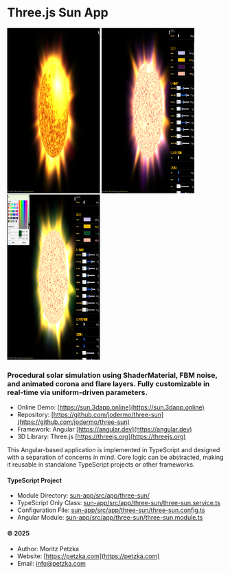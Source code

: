 # Three.js Sun App

<img src="https://github.com/jodermo/three-sun/blob/main/sun-app/public/screenshots/01.png" height="384" width="216" />
<img src="https://github.com/jodermo/three-sun/blob/main/sun-app/public/screenshots/02.png" height="384" width="216" />
<img src="https://github.com/jodermo/three-sun/blob/main/sun-app/public/screenshots/03.png"  height="384" width="216" />

### Procedural solar simulation using ShaderMaterial, FBM noise, and animated corona and flare layers. Fully customizable in real-time via uniform-driven parameters.
- Online Demo: [https://sun.3dapp.online](https://sun.3dapp.online)
- Repository: [https://github.com/jodermo/three-sun](https://github.com/jodermo/three-sun)
- Framework: Angular [https://angular.dev](https://angular.dev)
- 3D Library: Three.js [https://threejs.org](https://threejs.org)

This Angular-based application is implemented in TypeScript and designed with a separation of concerns in mind. 
Core logic can be abstracted, making it reusable in standalone TypeScript projects or other frameworks.

#### TypeScript Project
- Module Directory: [sun-app/src/app/three-sun/](./sun-app/src/app/three-sun/)
- TypeScript Only Class: [sun-app/src/app/three-sun/three-sun.service.ts](./sun-app/src/app/three-sun/three-sun.service.ts)
- Configuration File: [sun-app/src/app/three-sun/three-sun.config.ts](./sun-app/src/app/three-sun/three-sun.config.ts)
- Angular Module: [sun-app/src/app/three-sun/three-sun.module.ts](./sun-app/src/app/three-sun/three-sun.module.ts)

#### © 2025
- Author: Moritz Petzka
- Website: [https://petzka.com](https://petzka.com)
- Email: info@petzka.com

